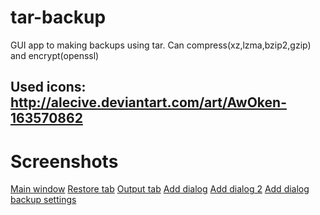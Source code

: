# tar-backup

GUI app to making backups using tar. Can compress(xz,lzma,bzip2,gzip) and encrypt(openssl)

Used icons: http://alecive.deviantart.com/art/AwOken-163570862
--
# Screenshots

[Main window](https://docs.google.com/file/d/0B7nxOyrvj2IiUl95YTMyNHlmaWs/edit?usp=sharing)
[Restore tab](https://docs.google.com/file/d/0B7nxOyrvj2IiNTRNN0FhTENHcVE/edit?usp=sharing)
[Output tab](https://docs.google.com/file/d/0B7nxOyrvj2IiMGhMTEVlOUY0cDQ/edit?usp=sharing)
[Add dialog](https://docs.google.com/file/d/0B7nxOyrvj2IiVjZDWlQ4SUhYQ1E/edit?usp=sharing)
[Add dialog 2](https://docs.google.com/file/d/0B7nxOyrvj2IiZXBEbkVCY29vUzA/edit?usp=sharing)
[Add dialog backup settings](https://docs.google.com/file/d/0B7nxOyrvj2IiYW5YY1B5MkVvNVU/edit?usp=sharing)
